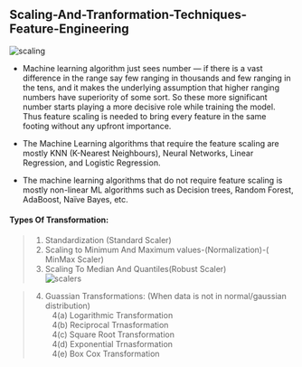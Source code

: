 ## Scaling-And-Tranformation-Techniques-Feature-Engineering


![scaling](https://user-images.githubusercontent.com/64833579/129830212-29383b78-405b-4cbc-8d3c-011fdccd9595.png)

* Machine learning algorithm just sees number — if there is a vast difference in the range say few ranging in thousands and few ranging in the tens, and it makes the underlying assumption that higher ranging numbers have superiority of some sort. So these more significant number starts playing a more decisive role while training the model. Thus feature scaling is needed to bring every feature in the same footing without any upfront importance.



* The Machine Learning algorithms that require the feature scaling are mostly KNN (K-Nearest Neighbours), Neural Networks, Linear Regression, and Logistic Regression.<br>

* The machine learning algorithms that do not require feature scaling is mostly non-linear ML algorithms such as Decision trees, Random Forest, AdaBoost, Naïve Bayes, etc.<br>

#### Types Of Transformation: <br>

>1. Standardization (Standard Scaler) <br>
>2. Scaling to Minimum And Maximum values-(Normalization)-( MinMax Scaler) <br>
>3. Scaling To Median And Quantiles(Robust Scaler) <br>
      ![scalers](https://user-images.githubusercontent.com/64833579/129831150-196668e7-9e46-4b0f-b0ce-e30740c6656f.png)


>4. Guassian Transformations: (When data is not in normal/gaussian distribution) <br>
>   &nbsp;&nbsp;  4(a) Logarithmic Transformation <br>
>   &nbsp;&nbsp;  4(b) Reciprocal Trnasformation <br>
>   &nbsp;&nbsp;  4(c) Square Root Transformation <br>
>   &nbsp;&nbsp;  4(d) Exponential Trnasformation <br>
>   &nbsp;&nbsp;  4(e) Box Cox Transformation <br>

